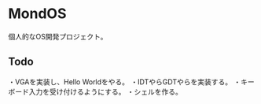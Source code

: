 # MondOS

個人的なOS開発プロジェクト。

## Todo
・VGAを実装し、Hello Worldをやる。
・IDTやらGDTやらを実装する。
・キーボード入力を受け付けるようにする。
・シェルを作る。